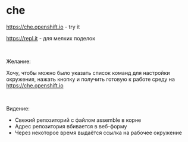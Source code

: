 # che

https://che.openshift.io - try it

https://repl.it - для мелких поделок

<br>

Желание:

Хочу, чтобы можно было указать список команд для настройки окружения, нажать кнопку и получить готовую к работе среду на https://che.openshift.io

<br>

Видение:

* Свежий репозиторий с файлом assemble в корне
* Адрес репозитория вбивается в веб-форму
* Через некоторое время выдаётся ссылка на рабочее окружение
